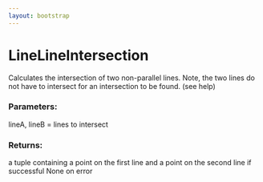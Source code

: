 ```yaml
---
layout: bootstrap
---
```


# LineLineIntersection

Calculates the intersection of two non-parallel lines. Note, the two
        lines do not have to intersect for an intersection to be found. (see help)
        

### Parameters:

lineA, lineB = lines to intersect
        

### Returns:


a tuple containing a point on the first line and a point on the second line if successful
None on error
        

